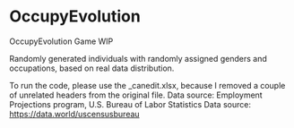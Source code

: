 # OccupyEvolution
OccupyEvolution Game WIP


Randomly generated individuals with randomly assigned genders and occupations, based on real data distribution.

To run the code, please use the _canedit.xlsx, because I removed a couple of unrelated headers from the original file.
Data source: Employment Projections program, U.S. Bureau of Labor Statistics
Data source: https://data.world/uscensusbureau
